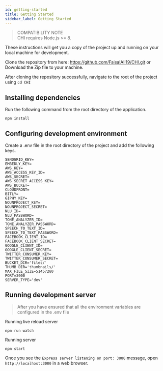 ```yaml
---
id: getting-started
title: Getting Started
sidebar_label: Getting Started
---
```


> COMPATIBILITY NOTE <br /> CHI requires Node.js >= 8.

These instructions will get you a copy of the project up and running on your local machine for development.

Clone the repository from here: https://github.com/FaisalAli19/CHI.git or Download the Zip file to your machine.

After cloning the repository successfully, navigate to the root of the project using `cd CHI`

## Installing dependencies

Run the following command from the root directory of the application.

```
npm install
```

## Configuring development environment

Create a .env file in the root directory of the project and add the following keys.

```
SENDGRID_KEY=
EMBEDLY_KEY=
AWS_KEY=
AWS_ACCESS_KEY_ID=
AWS_SECRET=
AWS_SECRET_ACCESS_KEY=
AWS_BUCKET=
CLOUDFRONT=
BITLY=
GIPHY_KEY=
NOUNPROJECT_KEY=
NOUNPROJECT_SECRET=
NLU_ID=
NLU_PASSWORD=
TONE_ANALYZER_ID=
TONE_ANALYZER_PASSWORD=
SPEECH_TO_TEXT_ID=
SPEECH_TO_TEXT_PASSWORD=
FACEBOOK_CLIENT_ID=
FACEBOOK_CLIENT_SECRET=
GOOGLE_CLIENT_ID=
GOOGLE_CLIENT_SECRET=
TWITTER_CONSUMER_KEY=
TWITTER_CONSUMER_SECRET=
BUCKET_DIR='files/'
THUMB_DIR='thumbnails/'
MAX_FILE_SIZE=51457280
PORT=3000
SERVER_TYPE='dev'
```

## Running development server

> After you have ensured that all the environment variables are configured in the .env file

Running live reload server

```
npm run watch
```

Running server

```
npm start
```

Once you see the `Express server listening on port: 3000` message, open `http://localhost:3000` in a web browser.
